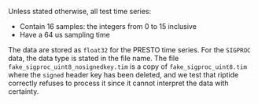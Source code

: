Unless stated otherwise, all test time series:  
* Contain 16 samples: the integers from 0 to 15 inclusive
* Have a 64 us sampling time

The data are stored as `float32` for the PRESTO time series. For the `SIGPROC` data, the data type is stated in the file name.
The file `fake_sigproc_uint8_nosignedkey.tim` is a copy of `fake_sigproc_uint8.tim` where the `signed` header key has been deleted, and we test that riptide correctly refuses to process it since it cannot interpret the data with certainty.